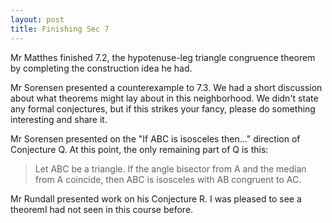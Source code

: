 ```yaml
---
layout: post
title: Finishing Sec 7
---
```


Mr Matthes finished 7.2, the hypotenuse-leg triangle congruence theorem by completing
the construction idea he had.

Mr Sorensen presented a counterexample to 7.3. We had a short discussion about
what theorems might lay about in this neighborhood. We didn't state any formal
conjectures, but if this strikes your fancy, please do something interesting and
share it.

Mr Sorensen presented on the "If ABC is isosceles then..." direction of Conjecture Q.
At this point, the only remaining part of Q is this:

> Let ABC be a triangle. If the angle bisector from A and the median from A
> coincide, then ABC is isosceles with AB congruent to AC.

Mr Rundall presented work on his Conjecture R. I was pleased to see a theoremI had not
seen in this course before.
